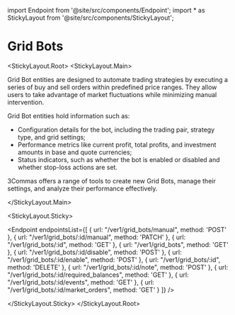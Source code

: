 import Endpoint from '@site/src/components/Endpoint';
import * as StickyLayout from '@site/src/components/StickyLayout';

# Grid Bots

<StickyLayout.Root>
<StickyLayout.Main>

Grid Bot entities are designed to automate trading strategies by executing a series of buy and sell orders within predefined price ranges. They allow users to take advantage of market fluctuations while minimizing manual intervention.

Grid Bot entities hold information such as:
    
  * Configuration details for the bot, including the trading pair, strategy type, and grid settings;
  * Performance metrics like current profit, total profits, and investment amounts in base and quote currencies;
 * Status indicators, such as whether the bot is enabled or disabled and whether stop-loss actions are set.

 3Commas offers a range of tools to create new Grid Bots, manage their settings, and analyze their performance effectively.

 </StickyLayout.Main>

<StickyLayout.Sticky>

<Endpoint
  endpointsList={[
    {
      url: "/ver1/grid_bots/manual",
      method: 'POST'
    },
    {
      url: "/ver1/grid_bots/:id/manual",
      method: 'PATCH'
    },
    {
      url: "/ver1/grid_bots/:id",
      method: 'GET'
    },
    {
      url: "/ver1/grid_bots",
      method: 'GET'
    },
    {
      url: "/ver1/grid_bots/:id/disable",
      method: 'POST'
    },
    {
      url: "/ver1/grid_bots/:id/enable",
      method: 'POST'
    },
    {
      url: "/ver1/grid_bots/:id",
      method: 'DELETE'
    },
    {
      url: "/ver1/grid_bots/:id/note",
      method: 'POST'
    },
    {
      url: "/ver1/grid_bots/:id/required_balances",
      method: 'GET'
    },
    {
      url: "/ver1/grid_bots/:id/events",
      method: 'GET'
    },
    {
      url: "/ver1/grid_bots/:id/market_orders",
      method: 'GET'
    }
  ]}
/>

</StickyLayout.Sticky>
</StickyLayout.Root>



    


    


    
